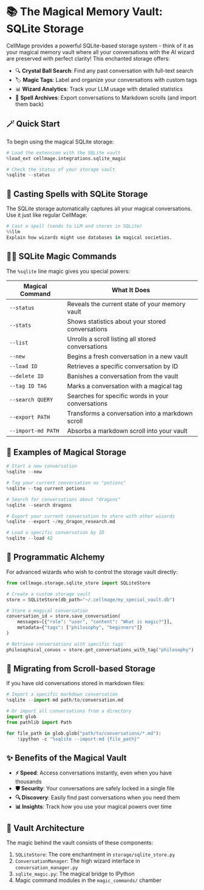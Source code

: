 # 📚 The Magical Memory Vault: SQLite Storage

CellMage provides a powerful SQLite-based storage system - think of it as your magical memory vault where all your conversations with the AI wizard are preserved with perfect clarity! This enchanted storage offers:

- 🔍 **Crystal Ball Search**: Find any past conversation with full-text search
- 🏷️ **Magic Tags**: Label and organize your conversations with custom tags
- 📊 **Wizard Analytics**: Track your LLM usage with detailed statistics
- 📝 **Spell Archives**: Export conversations to Markdown scrolls (and import them back)

## 🪄 Quick Start

To begin using the magical SQLite storage:

```python
# Load the extension with the SQLite vault
%load_ext cellmage.integrations.sqlite_magic

# Check the status of your storage vault
%sqlite --status
```

## 💬 Casting Spells with SQLite Storage

The SQLite storage automatically captures all your magical conversations. Use it just like regular CellMage:

```python
# Cast a spell (sends to LLM and stores in SQLite)
%%llm
Explain how wizards might use databases in magical societies.
```

## 🧙‍♂️ SQLite Magic Commands

The `%sqlite` line magic gives you special powers:

| Magical Command | What It Does |
|-----------------|--------------|
| `--status` | Reveals the current state of your memory vault |
| `--stats` | Shows statistics about your stored conversations |
| `--list` | Unrolls a scroll listing all stored conversations |
| `--new` | Begins a fresh conversation in a new vault |
| `--load ID` | Retrieves a specific conversation by ID |
| `--delete ID` | Banishes a conversation from the vault |
| `--tag ID TAG` | Marks a conversation with a magical tag |
| `--search QUERY` | Searches for specific words in your conversations |
| `--export PATH` | Transforms a conversation into a markdown scroll |
| `--import-md PATH` | Absorbs a markdown scroll into your vault |

## 📜 Examples of Magical Storage

```python
# Start a new conversation
%sqlite --new

# Tag your current conversation as "potions"
%sqlite --tag current potions

# Search for conversations about "dragons"
%sqlite --search dragons

# Export your current conversation to share with other wizards
%sqlite --export ~/my_dragon_research.md

# Load a specific conversation by ID
%sqlite --load 42
```

## 🧪 Programmatic Alchemy

For advanced wizards who wish to control the storage vault directly:

```python
from cellmage.storage.sqlite_store import SQLiteStore

# Create a custom storage vault
store = SQLiteStore(db_path="~/.cellmage/my_special_vault.db")

# Store a magical conversation
conversation_id = store.save_conversation(
    messages=[{"role": "user", "content": "What is magic?"}],
    metadata={"tags": ["philosophy", "beginners"]}
)

# Retrieve conversations with specific tags
philosophical_convos = store.get_conversations_with_tag("philosophy")
```

## 🧭 Migrating from Scroll-based Storage

If you have old conversations stored in markdown files:

```python
# Import a specific markdown conversation
%sqlite --import-md path/to/conversation.md

# Or import all conversations from a directory
import glob
from pathlib import Path

for file_path in glob.glob("path/to/conversations/*.md"):
    !ipython -c "%sqlite --import-md {file_path}"
```

## ✨ Benefits of the Magical Vault

- **⚡ Speed**: Access conversations instantly, even when you have thousands
- **🛡️ Security**: Your conversations are safely locked in a single file
- **🔍 Discovery**: Easily find past conversations when you need them
- **📊 Insights**: Track how you use your magical powers over time

## 🏰 Vault Architecture

The magic behind the vault consists of these components:

1. `SQLiteStore`: The core enchantment in `storage/sqlite_store.py`
2. `ConversationManager`: The high wizard interface in `conversation_manager.py`
3. `sqlite_magic.py`: The magical bridge to IPython
4. Magic command modules in the `magic_commands/` chamber
